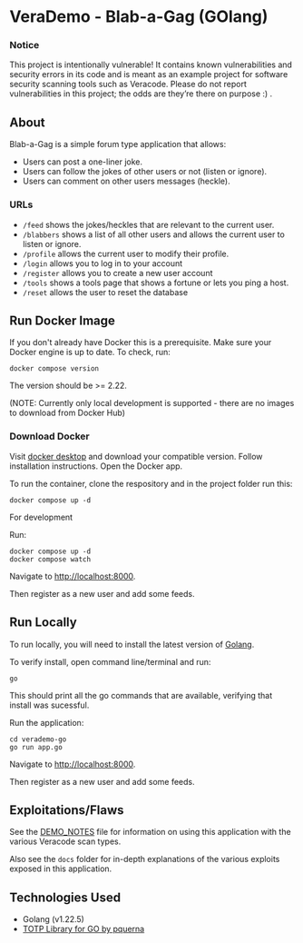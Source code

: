 # VeraDemo - Blab-a-Gag (GOlang) 

### Notice
This project is intentionally vulnerable! It contains known vulnerabilities and security errors in its code and is meant as an example project for software security scanning tools such as Veracode. Please do not report vulnerabilities in this project; the odds are they’re there on purpose :) .

## About
Blab-a-Gag is a simple forum type application that allows:

- Users can post a one-liner joke.
- Users can follow the jokes of other users or not (listen or ignore).
- Users can comment on other users messages (heckle).

### URLs
- `/feed` shows the jokes/heckles that are relevant to the current user.
- `/blabbers` shows a list of all other users and allows the current user to listen or ignore.
- `/profile` allows the current user to modify their profile.
- `/login` allows you to log in to your account
- `/register` allows you to create a new user account
- `/tools` shows a tools page that shows a fortune or lets you ping a host.
- `/reset` allows the user to reset the database

## Run Docker Image
If you don't already have Docker this is a prerequisite.  Make sure your Docker engine is up to date.  To check, run:

	docker compose version

The version should be >= 2.22.

(NOTE: Currently only local development is supported - there are no images to download from Docker Hub)


### Download Docker
Visit [docker desktop](https://www.docker.com/products/docker-desktop/) and download your compatible version.  Follow installation instructions.  Open the Docker app.

To run the container, clone the respository and in the project folder run this:

    docker compose up -d

For development

Run:

    docker compose up -d
    docker compose watch

Navigate to [http://localhost:8000](http://localhost:8000).

Then register as a new user and add some feeds.

## Run Locally
To run locally, you will need to install the latest version of [Golang](https://go.dev/dl/).

To verify install, open command line/terminal and run:

    go

This should print all the go commands that are available, verifying that install was sucessful. 

Run the application:

    cd verademo-go
    go run app.go

Navigate to [http://localhost:8000](http://localhost:8000).

Then register as a new user and add some feeds.

## Exploitations/Flaws

See the [DEMO_NOTES](DEMO_NOTES.md) file for information on using this application with the various Veracode scan types.

Also see the `docs` folder for in-depth explanations of the various exploits exposed in this application.

## Technologies Used

- Golang (v1.22.5)
- [TOTP Library for GO by pquerna](https://github.com/pquerna/otp) 
